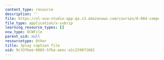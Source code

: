 ```yaml
---
content_type: resource
description: ''
file: https://ol-ocw-studio-app-qa.s3.amazonaws.com/courses/6-004-computation-structures-spring-2017/9c33fbee08655fbaaeeca1c229071662_63QXdU9pliI.vtt
file_type: application/x-subrip
learning_resource_types: []
ocw_type: OCWFile
parent_uid: null
resourcetype: Other
title: 3play caption file
uid: 9c33fbee-0865-5fba-aeec-a1c229071662
---
```

